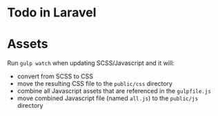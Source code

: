Todo in Laravel
===

Assets
===
Run `gulp watch` when updating SCSS/Javascript and it will:
* convert from SCSS to CSS
* move the resulting CSS file to the `public/css` directory
* combine all Javascript assets that are referenced in the `gulpfile.js`
* move combined Javascript file (named `all.js`) to the `public/js` directory
